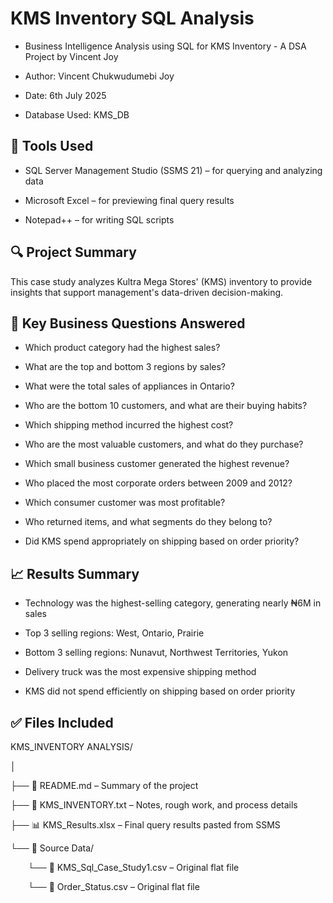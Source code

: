 # KMS Inventory SQL Analysis

- Business Intelligence Analysis using SQL for KMS Inventory - A DSA Project by Vincent Joy

- Author: Vincent Chukwudumebi Joy

- Date: 6th July 2025

- Database Used: KMS_DB

## 🔧 Tools Used

- SQL Server Management Studio (SSMS 21) – for querying and analyzing data

- Microsoft Excel – for previewing final query results

- Notepad++ – for writing SQL scripts

## 🔍 Project Summary

This case study analyzes Kultra Mega Stores' (KMS) inventory to provide insights that support management's data-driven decision-making.

## 📌 Key Business Questions Answered

- Which product category had the highest sales?

- What are the top and bottom 3 regions by sales?

- What were the total sales of appliances in Ontario?

- Who are the bottom 10 customers, and what are their buying habits?

- Which shipping method incurred the highest cost?

- Who are the most valuable customers, and what do they purchase?

- Which small business customer generated the highest revenue?

- Who placed the most corporate orders between 2009 and 2012?

- Which consumer customer was most profitable?

- Who returned items, and what segments do they belong to?

- Did KMS spend appropriately on shipping based on order priority?

## 📈 Results Summary

- Technology was the highest-selling category, generating nearly ₦6M in sales

- Top 3 selling regions: West, Ontario, Prairie
- Bottom 3 selling regions: Nunavut, Northwest Territories, Yukon

- Delivery truck was the most expensive shipping method

- KMS did not spend efficiently on shipping based on order priority

## ✅ Files Included

KMS_INVENTORY ANALYSIS/

│

├── 📄 README.md – Summary of the project

├── 📄 KMS_INVENTORY.txt – Notes, rough work, and process details

├── 📊 KMS_Results.xlsx – Final query results pasted from SSMS

└── 📁 Source Data/

  └── 📄 KMS_Sql_Case_Study1.csv – Original flat file
  
  └── 📄 Order_Status.csv – Original flat file
  

